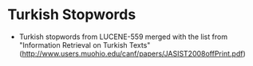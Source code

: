# Turkish Stopwords

- Turkish stopwords from LUCENE-559 merged with the list from "Information Retrieval on Turkish Texts" (http://www.users.muohio.edu/canf/papers/JASIST2008offPrint.pdf)
